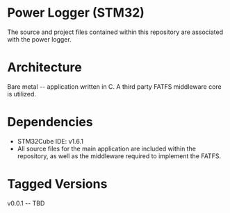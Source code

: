 # Power Logger (STM32) 
The source and project files contained within this repository are associated with the power logger.  

# Architecture
Bare metal -- application written in C.  A third party FATFS middleware core is utilized.       

# Dependencies
* STM32Cube IDE: v1.6.1
* All source files for the main application are included within the repository, as well as the middleware required to implement the FATFS.    

# Tagged Versions 
v0.0.1 -- TBD